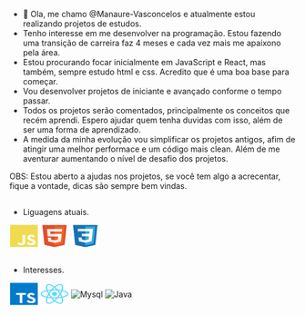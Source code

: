 - 👋 Ola, me chamo @Manaure-Vasconcelos e atualmente estou realizando projetos de estudos.
- Tenho interesse em me desenvolver na programação. Estou fazendo uma transição de carreira faz 4 meses e cada vez mais me apaixono pela área.
- Estou procurando focar inicialmente em JavaScript e React, mas também, sempre estudo html e css. Acredito que é uma boa base para começar.
- Vou desenvolver projetos de iniciante e avançado conforme o tempo passar.
- Todos os projetos serão comentados, principalmente os conceitos que recém aprendi. Espero ajudar quem tenha duvidas com isso, além de ser uma forma de aprendizado.
- A medida da minha evolução vou simplificar os projetos antigos, afim de atingir uma melhor performace e um código mais clean. Além de me aventurar aumentando o nível de desafio dos projetos.

OBS: Estou aberto a ajudas nos projetos, se você tem algo a acrecentar, fique a vontade, dicas são sempre bem vindas.

##

<div style="display: inline_block" >
  
- Liguagens atuais.
<div>
  <img align="center" alt="Js" height="40" width="50" src="https://raw.githubusercontent.com/devicons/devicon/master/icons/javascript/javascript-plain.svg">
  <img align="center" alt="HTML" height="40" width="50" src="https://raw.githubusercontent.com/devicons/devicon/master/icons/html5/html5-original.svg">
  <img align="center" alt="CSS" height="40" width="50" src="https://raw.githubusercontent.com/devicons/devicon/master/icons/css3/css3-original.svg">
</div><br>

- Interesses.
<div>
  <img align="center" alt="Ts" height="40" width="50" src="https://raw.githubusercontent.com/devicons/devicon/master/icons/typescript/typescript-plain.svg">
  <img align="center" alt="React" height="40" width="50" src="https://raw.githubusercontent.com/devicons/devicon/master/icons/react/react-original.svg">
  <img align="center" alt="Mysql" height="40" width="90"  src="https://img.shields.io/badge/MySQL-005C84?style=for-the-badge&logo=mysql&logoColor=white">
  <img align="center" alt="Java" height="40" width="80" src="https://img.shields.io/badge/Java-ED8B00?style=for-the-badge&logo=openjdk&logoColor=white">
</div>
</div>
